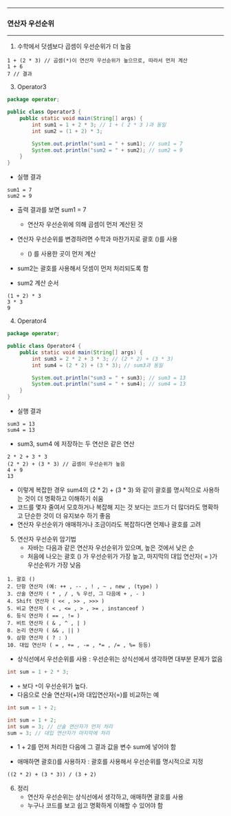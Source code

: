 -----
### 연산자 우선순위
-----
1. 수학에서 덧셈보다 곱셈이 우선순위가 더 높음
```
1 + (2 * 3) // 곱셈(*)이 연산자 우선순위가 높으므로, 따라서 먼저 계산
1 + 6
7 // 결과
```

3. Operator3
```java
package operator;

public class Operator3 {
    public static void main(String[] args) {
        int sum1 = 1 + 2 * 3; // 1 + ( 2 * 3 )과 동일
        int sum2 = (1 + 2) * 3;

        System.out.println("sum1 = " + sum1); // sum1 = 7
        System.out.println("sum2 = " + sum2); // sum2 = 9
    }
}
```
  - 실행 결과
```
sum1 = 7
sum2 = 9
```
   - 출력 결과를 보면 sum1 = 7
     + 연산자 우선순위에 의해 곱셈이 먼저 계산된 것
   - 연산자 우선순위를 변경하려면 수학과 마찬가지로 괄호 ()를 사용
     + () 를 사용한 곳이 먼저 계산
   - sum2는 괄호를 사용해서 덧셈이 먼저 처리되도록 함

   - sum2 계산 순서
```
(1 + 2) * 3
3 * 3
9
```

4. Operator4
```java
package operator;

public class Operator4 {
    public static void main(String[] args) {
        int sum3 = 2 * 2 + 3 * 3; // (2 * 2) + (3 * 3)
        int sum4 = (2 * 2) + (3 * 3); // sum3과 동일

        System.out.println("sum3 = " + sum3); // sum3 = 13 
        System.out.println("sum4 = " + sum4); // sum4 = 13
    }
}
```
  - 실행 결과
```
sum3 = 13
sum4 = 13
```

   - sum3, sum4 에 저장하는 두 연산은 같은 연산
```
2 * 2 + 3 * 3
(2 * 2) + (3 * 3) // 곱셈이 우선순위가 높음
4 + 9
13
```
   - 이렇게 복잡한 경우 sum4의 (2 * 2) + (3 * 3) 와 같이 괄호를 명시적으로 사용하는 것이 더 명확하고 이해하기 쉬움
   - 코드를 몇자 줄여서 모호하거나 복잡해 지는 것 보다는 코드가 더 많더라도 명확하고 단순한 것이 더 유지보수 하기 좋음
   - 연산자 우선순위가 애매하거나 조금이라도 복잡하다면 언제나 괄호를 고려

5. 연산자 우선순위 암기법
   - 자바는 다음과 같은 연산자 우선순위가 있으며, 높은 것에서 낮은 순
   - 처음에 나오는 괄호 () 가 우선순위가 가장 높고, 마지막의 대입 연산자( = )가 우선순위가 가장 낮음
```
1. 괄호 ()
2. 단항 연산자 (예: ++ , -- , ! , ~ , new , (type) )
3. 산술 연산자 ( * , / , % 우선, 그 다음에 + , - )
4. Shift 연산자 ( << , >> , >>> )
5. 비교 연산자 ( < , <= , > , >= , instanceof )
6. 등식 연산자 ( == , != )
7. 비트 연산자 ( & , ^ , | )
8. 논리 연산자 ( && , || )
9. 삼항 연산자 ( ? : )
10. 대입 연산자 ( = , += , -= , *= , /= , %= 등등)
```
   - 상식선에서 우선순위를 사용 : 우선순위는 상식선에서 생각하면 대부분 문제가 없음
```java
int sum = 1 + 2 * 3;
```
  - ```+``` 보다 ```*```이 우선순위가 높다.
  - 다음으로 산술 연산자(+)와 대입연산자(=)를 비교하는 예
```java
int sum = 1 + 2;
```
```java
int sum = 1 + 2;
int sum = 3; // 산술 연산자가 먼저 처리
sum = 3; // 대입 연산자가 마지막에 처리
```
   - 1 + 2를 먼저 처리한 다음에 그 결과 값을 변수 sum에 넣어야 함

   - 애매하면 괄호()를 사용하자 : 괄호를 사용해서 우선순위를 명시적으로 지정
```
((2 * 2) + (3 * 3)) / (3 + 2)
```

6. 정리
   - 연산자 우선순위는 상식선에서 생각하고, 애매하면 괄호를 사용
   - 누구나 코드를 보고 쉽고 명확하게 이해할 수 있어야 함

